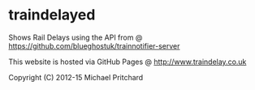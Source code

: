 traindelayed
======================
Shows Rail Delays using the API from @ https://github.com/blueghostuk/trainnotifier-server

This website is hosted via GitHub Pages @ http://www.traindelay.co.uk

Copyright (C) 2012-15 Michael Pritchard
